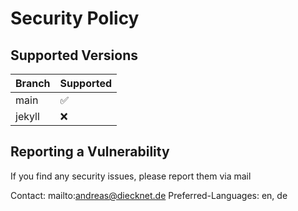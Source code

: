 # Security Policy

## Supported Versions

| Branch | Supported          |
| ------- | ------------------ |
| main   | :white_check_mark: |
| jekyll   | :x:                |

## Reporting a Vulnerability

If you find any security issues, please report them via mail

Contact: mailto:andreas@diecknet.de
Preferred-Languages: en, de
